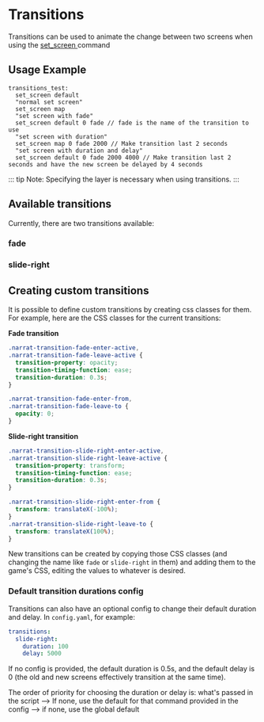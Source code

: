 # Transitions

Transitions can be used to animate the change between two screens when using the [set_screen ](../commands/left-side-viewport-commands/set-screen.md)command

## Usage Example

```narrat
transitions_test:
  set_screen default
  "normal set screen"
  set_screen map
  "set screen with fade"
  set_screen default 0 fade // fade is the name of the transition to use
  "set screen with duration"
  set_screen map 0 fade 2000 // Make transition last 2 seconds
  "set screen with duration and delay"
  set_screen default 0 fade 2000 4000 // Make transition last 2 seconds and have the new screen be delayed by 4 seconds
```

::: tip
Note: Specifying the layer is necessary when using transitions.
:::

## Available transitions

Currently, there are two transitions available:

### fade

<!-- ![](../.gitbook/assets/transition.gif) -->

### slide-right

<!-- ![](../.gitbook/assets/transition2.gif) -->

## **Creating custom transitions**

It is possible to define custom transitions by creating css classes for them. For example, here are the CSS classes for the current transitions:

**Fade transition**

```css
.narrat-transition-fade-enter-active,
.narrat-transition-fade-leave-active {
  transition-property: opacity;
  transition-timing-function: ease;
  transition-duration: 0.3s;
}

.narrat-transition-fade-enter-from,
.narrat-transition-fade-leave-to {
  opacity: 0;
}
```

**Slide-right transition**

```css
.narrat-transition-slide-right-enter-active,
.narrat-transition-slide-right-leave-active {
  transition-property: transform;
  transition-timing-function: ease;
  transition-duration: 0.3s;
}

.narrat-transition-slide-right-enter-from {
  transform: translateX(-100%);
}
.narrat-transition-slide-right-leave-to {
  transform: translateX(100%);
}
```

New transitions can be created by copying those CSS classes (and changing the name like `fade` or `slide-right` in them) and adding them to the game's CSS, editing the values to whatever is desired.

### Default transition durations config

Transitions can also have an optional config to change their default duration and delay. In `config.yaml`, for example:

```yaml
transitions:
  slide-right:
    duration: 100
    delay: 5000
```

If no config is provided, the default duration is 0.5s, and the default delay is 0 (the old and new screens effectively transition at the same time).

The order of priority for choosing the duration or delay is: what's passed in the script --> If none, use the default for that command provided in the config --> if none, use the global default
